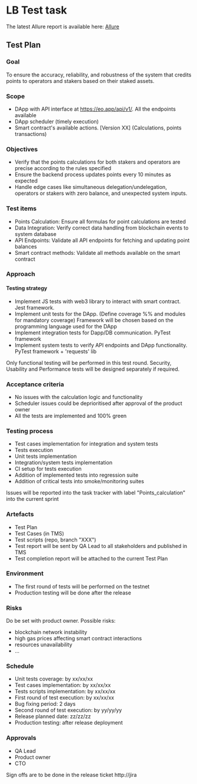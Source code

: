 # LB Test task

The latest Allure report is available here: [Allure](https://cohuk.github.io/lb-test-task)

## Test Plan

### Goal

To ensure the accuracy, reliability, and robustness of the system that credits points to operators and stakers based on their staked assets.

### Scope

* DApp with API interface at https://eo.app/api/v1/. All the endpoints available
* DApp scheduler (timely execution)
* Smart contract's available actions. [Version XX] (Calculations, points transactions)

### Objectives

* Verify that the points calculations for both stakers and operators are precise according to the rules specified
* Ensure the backend process updates points every 10 minutes as expected
* Handle edge cases like simultaneous delegation/undelegation, operators or stakers with zero balance, and unexpected system inputs.

### Test items

* Points Calculation: Ensure all formulas for point calculations are tested
* Data Integration: Verify correct data handling from blockchain events to system database
* API Endpoints: Validate all API endpoints for fetching and updating point balances
* Smart contract methods: Validate all methods available on the smart contract

### Approach

#### Testing strategy

* Implement JS tests with web3 library to interact with smart contract. Jest framework.
* Implement unit tests for the DApp. (Define coverage %% and modules for mandatory coverage) Framework will be chosen based on the programming language used for the DApp
* Implement integration tests for Dapp/DB communication. PyTest framework
* Implement system tests to verify API endpoints and DApp functionality. PyTest framework + 'requests' lib

Only functional testing will be performed in this test round. Security, Usability and Performance tests will be designed separately if required.

### Acceptance criteria

* No issues with the calculation logic and functionality
* Scheduler issues could be deprioritised after approval of the product owner
* All the tests are implemented and 100% green

### Testing process

* Test cases implementation for integration and system tests
* Tests execution
* Unit tests implementation
* Integration/system tests implementation
* CI setup for tests execution
* Addition of implemented tests into regression suite
* Addition of critical tests into smoke/monitoring suites

Issues will be reported into the task tracker with label "Points_calculation" into the current sprint

### Artefacts

* Test Plan
* Test Cases (in TMS)
* Test scripts (repo, branch "XXX")
* Test report will be sent by QA Lead to all stakeholders and published in TMS
* Test completion report will be attached to the current Test Plan

### Environment

* The first round of tests will be performed on the testnet
* Production testing will be done after the release

### Risks

Do be set with product owner.
Possible risks:

* blockchain network instability
* high gas prices affecting smart contract interactions
* resources unavailability
* ...

### Schedule

* Unit tests coverage: by xx/xx/xx
* Test cases implementation: by xx/xx/xx
* Tests scripts implementation: by xx/xx/xx
* First round of test execution: by xx/xx/xx
* Bug fixing period: 2 days
* Second round of test execution: by yy/yy/yy
* Release planned date: zz/zz/zz
* Production testing: after release deployment

### Approvals

* QA Lead
* Product owner
* CTO

Sign offs are to be done in the release ticket http://jira
